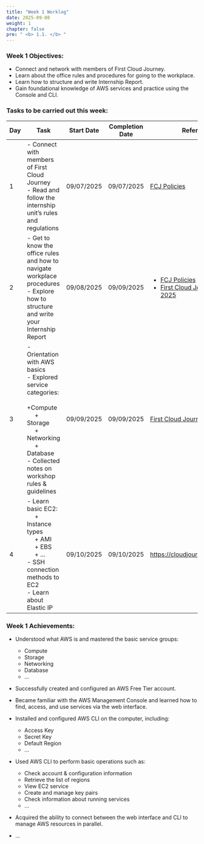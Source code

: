 ```yaml
---
title: "Week 1 Worklog"
date: 2025-09-08
weight: 1
chapter: false
pre: " <b> 1.1. </b> "
---
```



### Week 1 Objectives:

* Connect and network with members of First Cloud Journey.
* Learn about the office rules and procedures for going to the workplace.
* Learn how to structure and write Internship Report.
* Gain foundational knowledge of AWS services and practice using the Console and CLI.

### Tasks to be carried out this week:
| Day | Task                                                                                                                                                                                                   | Start Date | Completion Date | Reference Material                                                                                                                                                                                                               |
| --- | ------------------------------------------------------------------------------------------------------------------------------------------------------------------------------------------------------ | ---------- | --------------- | -------------------------------------------------------------------------------------------------------------------------------------------------------------------------------------------------------------------------------- |
| 1   | - Connect with members of First Cloud Journey <br> - Read and follow the internship unit’s rules and regulations                                                                                       | 09/07/2025 | 09/07/2025      | <a href="https://policies.fcjuni.com/">FCJ Policies</a>                                                                                                                                                                                        |
| 2   | - Get to know the office rules and how to navigate workplace procedures <br> - Explore how to structure and write your Internship Report                                                               | 09/08/2025 | 09/09/2025      | <ul><li><a href="https://policies.fcjuni.com/">FCJ Policies</a></li><li><a href="https://youtube.com/playlist?list=PLahN4TLWtox2a3vElknwzU_urND8hLn1i&si=WUiw02xGd5n35cao">First Cloud Journey Bootcamp - 2025</a></li></ul> |
| 3   | - Orientation with AWS basics <br> - Explored service categories: <br>&emsp; +Compute <br>&emsp; + Storage <br>&emsp; + Networking <br>&emsp; + Database <br> - Collected notes on workshop rules & guidelines | 09/09/2025 | 09/09/2025      | <a href="https://youtube.com/playlist?list=PLahN4TLWtox2a3vElknwzU_urND8hLn1i&si=WUiw02xGd5n35cao">First Cloud Journey Bootcamp - 2025</a>                                                                                                                                                                                        |
| 4   | - Learn basic EC2: <br>&emsp; + Instance types <br>&emsp; + AMI <br>&emsp; + EBS <br>&emsp; + ... <br> - SSH connection methods to EC2 <br> - Learn about Elastic IP   <br>                            | 09/10/2025 | 09/10/2025      | <https://cloudjourney.awsstudygroup.com/>                                                                                                                                                                                        |



### Week 1 Achievements:

* Understood what AWS is and mastered the basic service groups: 
  * Compute
  * Storage
  * Networking 
  * Database
  * ...

* Successfully created and configured an AWS Free Tier account.

* Became familiar with the AWS Management Console and learned how to find, access, and use services via the web interface.

* Installed and configured AWS CLI on the computer, including:
  * Access Key
  * Secret Key
  * Default Region
  * ...

* Used AWS CLI to perform basic operations such as:

  * Check account & configuration information
  * Retrieve the list of regions
  * View EC2 service
  * Create and manage key pairs
  * Check information about running services
  * ...

* Acquired the ability to connect between the web interface and CLI to manage AWS resources in parallel.
* ...
